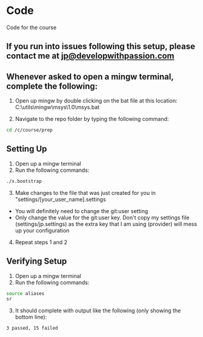 # Code

Code for the course

## If you run into issues following this setup, please contact me at jp@developwithpassion.com

## Whenever asked to open a mingw terminal, complete the following:

1. Open up mingw by double clicking on the bat file at this location: C:\utils\mingw\msys\1.0\msys.bat

2. Navigate to the repo folder by typing the following command:

```bash
cd /c/course/prep
```

## Setting Up

1. Open up a mingw terminal
2. Run the following commands:
```bash
./x.bootstrap
```
3. Make changes to the file that was just created for you in "settings/[your_user_name].settings

* You will definitely need to change the git:user setting
* Only change the value for the git:user key. Don't copy my settings file (settings/jp.settings) as the extra key that I am using (provider) will mess up your configuration

4. Repeat steps 1 and 2

## Verifying Setup

1. Open up a mingw terminal
2. Run the following commands:
```bash
source aliases
sr
```
3. It should complete with output like the following (only showing the bottom line):
```bash
3 passed, 15 failed
```

